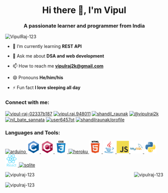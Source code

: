 <h1 align="center">Hi there 👋, I'm Vipul</h1>
<h3 align="center">A passionate learner and programmer from India</h3>

<p align="left"> <img src="https://komarev.com/ghpvc/?username=vipulraj-123&label=Profile%20views&color=0e75b6&style=flat" alt="VipulRaj-123" /> </p>

- 🌱 I’m currently learning **REST API**

- 💬 Ask me about **DSA and web development**

- 📫 How to reach me **vipulraj2k@gmail.com**

- 😄 Pronouns **He/him/his**

- ⚡ Fun fact **I love sleeping all day**

<h3 align="left">Connect with me:</h3>
<p align="left">
<a href="https://linkedin.com/in/vipul-raj-02337b187" target="blank"><img align="center" src="https://raw.githubusercontent.com/rahuldkjain/github-profile-readme-generator/master/src/images/icons/Social/linked-in-alt.svg" alt="vipul-raj-02337b187" height="30" width="40" /></a>
<a href="https://fb.com/vipul.raj.948011" target="blank"><img align="center" src="https://raw.githubusercontent.com/rahuldkjain/github-profile-readme-generator/master/src/images/icons/Social/facebook.svg" alt="vipul.raj.948011" height="30" width="40" /></a>
<a href="https://www.codechef.com/users/shandil_raunak" target="blank"><img align="center" src="https://cdn.jsdelivr.net/npm/simple-icons@3.1.0/icons/codechef.svg" alt="shandil_raunak" height="30" width="40" /></a>
<a href="https://www.hackerrank.com/vipulraj2k" target="blank"><img align="center" src="https://raw.githubusercontent.com/rahuldkjain/github-profile-readme-generator/master/src/images/icons/Social/hackerrank.svg" alt="@vipulraj2k" height="30" width="40" /></a>
<a href="https://codeforces.com/profile/nil_bate_sannata" target="blank"><img align="center" src="https://cdn.jsdelivr.net/npm/simple-icons@3.0.1/icons/codeforces.svg" alt="nil_bate_sannata" height="30" width="40" /></a>
<a href="https://www.leetcode.com/user6457ot" target="blank"><img align="center" src="https://raw.githubusercontent.com/rahuldkjain/github-profile-readme-generator/master/src/images/icons/Social/leet-code.svg" alt="user6457ot" height="30" width="40" /></a>
<a href="https://auth.geeksforgeeks.org/user/shandilraunak/profile" target="blank"><img align="center" src="https://raw.githubusercontent.com/rahuldkjain/github-profile-readme-generator/master/src/images/icons/Social/geeks-for-geeks.svg" alt="shandilraunak/profile" height="30" width="40" /></a>
</p>

<h3 align="left">Languages and Tools:</h3>
<p align="left"> <a href="https://www.arduino.cc/" target="_blank"> <img src="https://cdn.worldvectorlogo.com/logos/arduino-1.svg" alt="arduino" width="40" height="40"/> </a> <a href="https://www.cprogramming.com/" target="_blank"> <img src="https://raw.githubusercontent.com/devicons/devicon/master/icons/c/c-original.svg" alt="c" width="40" height="40"/> </a> <a href="https://www.w3schools.com/cpp/" target="_blank"> <img src="https://raw.githubusercontent.com/devicons/devicon/master/icons/cplusplus/cplusplus-original.svg" alt="cplusplus" width="40" height="40"/> </a> <a href="https://www.w3schools.com/css/" target="_blank"> <img src="https://raw.githubusercontent.com/devicons/devicon/master/icons/css3/css3-original-wordmark.svg" alt="css3" width="40" height="40"/> </a> <a href="https://heroku.com" target="_blank"> <img src="https://www.vectorlogo.zone/logos/heroku/heroku-icon.svg" alt="heroku" width="40" height="40"/> </a> <a href="https://www.w3.org/html/" target="_blank"> <img src="https://raw.githubusercontent.com/devicons/devicon/master/icons/html5/html5-original-wordmark.svg" alt="html5" width="40" height="40"/> </a> <a href="https://www.java.com" target="_blank"> <img src="https://raw.githubusercontent.com/devicons/devicon/master/icons/java/java-original.svg" alt="java" width="40" height="40"/> </a> <a href="https://developer.mozilla.org/en-US/docs/Web/JavaScript" target="_blank"> <img src="https://raw.githubusercontent.com/devicons/devicon/master/icons/javascript/javascript-original.svg" alt="javascript" width="40" height="40"/> </a> <a href="https://www.mysql.com/" target="_blank"> <img src="https://raw.githubusercontent.com/devicons/devicon/master/icons/mysql/mysql-original-wordmark.svg" alt="mysql" width="40" height="40"/> </a> <a href="https://www.python.org" target="_blank"> <img src="https://raw.githubusercontent.com/devicons/devicon/master/icons/python/python-original.svg" alt="python" width="40" height="40"/> </a> <a href="https://reactjs.org/" target="_blank"> <img src="https://raw.githubusercontent.com/devicons/devicon/master/icons/react/react-original-wordmark.svg" alt="react" width="40" height="40"/> </a> <a href="https://www.sqlite.org/" target="_blank"> <img src="https://www.vectorlogo.zone/logos/sqlite/sqlite-icon.svg" alt="sqlite" width="40" height="40"/> </a> </p>

<p><img align="left" src="https://github-readme-stats.vercel.app/api/top-langs?username=vipulraj-123&show_icons=true&locale=en&layout=compact" alt="vipulraj-123" /></p>

<p>&nbsp;<img align="right" src="https://github-readme-stats.vercel.app/api?username=vipulraj-123&show_icons=true&locale=en" alt="vipulraj-123" /></p>

<p><img align="center" src="https://github-readme-streak-stats.herokuapp.com/?user=vipulraj-123&" alt="vipulraj-123" /></p>
